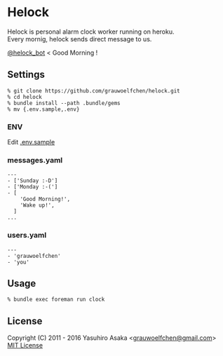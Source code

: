 # Helock

Helock is personal alarm clock worker running on heroku.  
Every mornig, helock sends direct message to us.

[@helock_bot](https://twitter.com/helock_bot) < Good Morning !


## Settings

```
% git clone https://github.com/grauwoelfchen/helock.git
% cd helock
% bundle install --path .bundle/gems
% mv {.env.sample,.env}
```

### ENV

Edit [.env.sample](https://github.com/grauwoelfchen/helock/blob/master/.env.sample)

### messages.yaml

```
---
- ['Sunday :-D']
- ['Monday :-(']
- [
    'Good Morning!',
    'Wake up!',
  ]
...
```

### users.yaml

```
---
- 'grauwoelfchen'
- 'you'
```


## Usage

```
% bundle exec foreman run clock
```


## License

Copyright (C) 2011 - 2016 Yasuhiro Asaka  \<grauwoelfchen@gmail.com\>  
[MIT License](https://github.com/grauwoelfchen/helock/blob/master/LICENSE)
